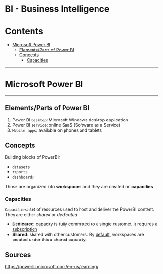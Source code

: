 # BI - Business Intelligence


Contents
=======================

* [Microsoft Power BI](#microsoft-power-bi)
    * [Elements/Parts of Power BI](##elementsparts-of-power-bi)
    * [Concepts](#concepts)
        * [Capacities](#capacities)



----

# Microsoft Power BI

----- 

## Elements/Parts of Power BI

1) Power BI `Desktop`: Microsoft Windows desktop application
2) Power BI `service`: online SaaS (Software as a Service)
3) `Mobile apps`: available on phones and tablets

## Concepts

Building blocks of PowerBI:
* `datasets`
* `reports`
* `dashboards`

Those are organized into **workspaces** and they are created on **capacities**

### Capacities

`Capacities`: set of resources used to host and deliver the PowerBI content. They are either *shared* or *dedicated*
* **Dedicated**: capacity is fully committed to a single customer. It requires a <u>subscription</u>
* **Shared**: shared with other customers. By <u>default</u>, workspaces are created under this a shared capacity.




































## Sources

https://powerbi.microsoft.com/en-us/learning/